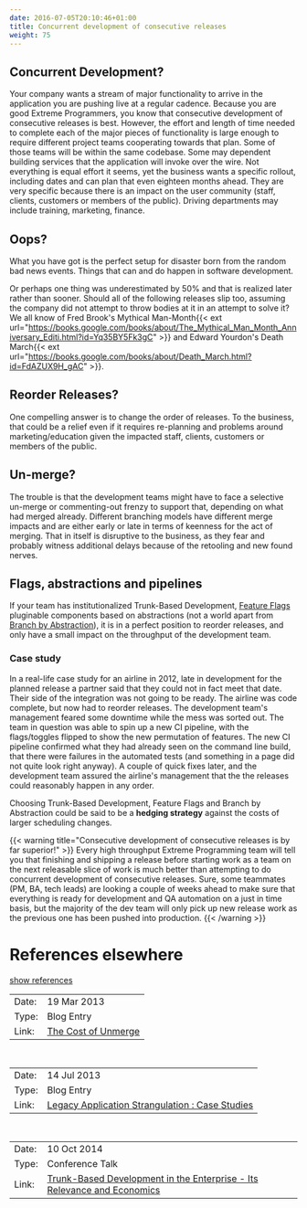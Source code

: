 ```yaml
---
date: 2016-07-05T20:10:46+01:00
title: Concurrent development of consecutive releases
weight: 75
---
```


## Concurrent Development?

Your company wants a stream of major functionality to arrive in the application you are pushing live at a regular 
cadence. Because you are good Extreme Programmers, you know that consecutive development of consecutive releases
is best. However, the effort and length of time needed to complete each of the major pieces of functionality is
large enough to require different project teams cooperating towards that plan. Some of those teams will be within
the same codebase. Some may dependent building services that the application will invoke over the wire. Not everything 
is equal effort it seems, yet the business wants a specific rollout, including dates and can plan that even eighteen 
months ahead. They are very specific because there is an impact on the user community (staff, clients, customers or 
members of the public). Driving departments may include training, marketing, finance.

## Oops?

What you have got is the perfect setup for disaster born from the random bad news events. Things that can and do 
happen in software development. 

Or perhaps one thing was underestimated by 50% and that is realized later rather than sooner. 
Should all of the following releases slip too, assuming the company did not attempt to throw bodies at it in an attempt 
to solve it? We all know of Fred Brook's Mythical Man-Month{{< ext url="https://books.google.com/books/about/The_Mythical_Man_Month_Anniversary_Editi.html?id=Yq35BY5Fk3gC" >}}
and Edward Yourdon's Death March{{< ext url="https://books.google.com/books/about/Death_March.html?id=FdAZUX9H_gAC" >}}.

## Reorder Releases?

One compelling answer is to change the order of releases. To the business, that could be a relief even if it requires
re-planning and problems around marketing/education given the impacted staff, clients, customers or members of the 
public.

## Un-merge?

The trouble is that the development teams might have to face a selective un-merge or commenting-out frenzy to support that, depending on
what had merged already. Different branching models have different merge impacts and are either early or late in terms
of keenness for the act of merging. That in itself is disruptive to the business, as they fear and probably witness 
additional delays because of the retooling and new found nerves.

## Flags, abstractions and pipelines

If your team has institutionalized Trunk-Based Development, [Feature Flags](/feature-flags/) pluginable components based
on abstractions (not a world apart from [Branch by Abstraction](/branch-by-abstraction/)), it is in a perfect position 
to reorder releases, and only have a small impact on the throughput of the development team. 

### Case study

In a real-life case study for an airline in 2012, late in development for the planned release a partner said that they could 
not in fact meet that date. Their side of the integration was not going to be ready. The airline was code complete, but now had to 
reorder releases. The development team's management feared some downtime while the mess was sorted out. The team in question
was able to spin up a new CI pipeline, with the flags/toggles flipped to show the new permutation of features. 
The new CI pipeline confirmed what they had already seen on the command line build, that there were failures in the 
automated tests (and something in a page did not quite look right anyway). A couple of quick fixes later, and the development 
team assured the airline's management that the the releases could reasonably happen in any order.

Choosing Trunk-Based Development, Feature Flags and Branch by Abstraction could be said to be a **hedging strategy** 
against the costs of larger scheduling changes.

{{< warning title="Consecutive development of consecutive releases is by far superior!" >}}
Every high throughput Extreme Programming team will tell you that finishing and shipping a release before starting work
as a team on the next releasable slice of work is much better than attempting to do concurrent development of 
consecutive releases.  Sure, some teammates (PM, BA, tech leads) are looking a couple of weeks ahead to make sure that
everything is ready for development and QA automation on a just in time basis, but the majority of the dev team will 
only pick up new release work as the previous one has been pushed into production.
{{< /warning >}} 


# References elsewhere

<a id="showHideRefs" href="javascript:toggleRefs();">show references</a>

<div>
    <table>
        <tr>
            <td>Date:</td>
            <td valign="top">19 Mar 2013</td>
        </tr>
        <tr>
            <td>Type:</td>
            <td valign="top">Blog Entry</td>
        </tr>
        <tr>
            <td>Link:</td>
            <td valign="top"><a href="http://paulhammant.com/2013/03/19/cost-of-unmerge/">The Cost of Unmerge</a></td>
        </tr>
    </table>
    <br/>
    <table>
        <tr>
            <td>Date:</td>
            <td valign="top">14 Jul 2013</td>
        </tr>
        <tr>
            <td>Type:</td>
            <td valign="top">Blog Entry</td>
        </tr>
        <tr>
            <td>Link:</td>
            <td valign="top"><a href="http://paulhammant.com/2013/07/14/legacy-application-strangulation-case-studies/">Legacy Application Strangulation : Case Studies</a></td>
        </tr>
    </table>
    <br/>
    <table>
        <tr>
            <td>Date:</td>
            <td valign="top">10 Oct 2014</td>
        </tr>
        <tr>
            <td>Type:</td>
            <td valign="top">Conference Talk</td>
        </tr>
        <tr>
            <td>Link:</td>
            <td valign="top"><a href="https://www.perforce.com/merge/2014-sessions/trunk-based-development-enterprise-its-relevance-economics">Trunk-Based Development in the Enterprise - Its Relevance and Economics</a></td>
        </tr>
    </table>
</div>



